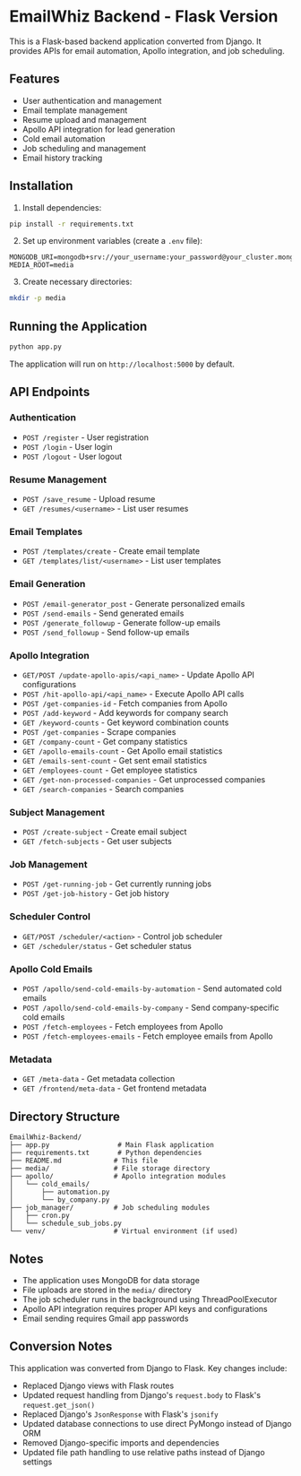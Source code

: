 # EmailWhiz Backend - Flask Version

This is a Flask-based backend application converted from Django. It provides APIs for email automation, Apollo integration, and job scheduling.

## Features

- User authentication and management
- Email template management
- Resume upload and management
- Apollo API integration for lead generation
- Cold email automation
- Job scheduling and management
- Email history tracking

## Installation

1. Install dependencies:
```bash
pip install -r requirements.txt
```

2. Set up environment variables (create a `.env` file):
```
MONGODB_URI=mongodb+srv://your_username:your_password@your_cluster.mongodb.net/
MEDIA_ROOT=media
```

3. Create necessary directories:
```bash
mkdir -p media
```

## Running the Application

```bash
python app.py
```

The application will run on `http://localhost:5000` by default.

## API Endpoints

### Authentication
- `POST /register` - User registration
- `POST /login` - User login
- `POST /logout` - User logout

### Resume Management
- `POST /save_resume` - Upload resume
- `GET /resumes/<username>` - List user resumes

### Email Templates
- `POST /templates/create` - Create email template
- `GET /templates/list/<username>` - List user templates

### Email Generation
- `POST /email-generator_post` - Generate personalized emails
- `POST /send-emails` - Send generated emails
- `POST /generate_followup` - Generate follow-up emails
- `POST /send_followup` - Send follow-up emails

### Apollo Integration
- `GET/POST /update-apollo-apis/<api_name>` - Update Apollo API configurations
- `POST /hit-apollo-api/<api_name>` - Execute Apollo API calls
- `POST /get-companies-id` - Fetch companies from Apollo
- `POST /add-keyword` - Add keywords for company search
- `GET /keyword-counts` - Get keyword combination counts
- `POST /get-companies` - Scrape companies
- `GET /company-count` - Get company statistics
- `GET /apollo-emails-count` - Get Apollo email statistics
- `GET /emails-sent-count` - Get sent email statistics
- `GET /employees-count` - Get employee statistics
- `GET /get-non-processed-companies` - Get unprocessed companies
- `GET /search-companies` - Search companies

### Subject Management
- `POST /create-subject` - Create email subject
- `GET /fetch-subjects` - Get user subjects

### Job Management
- `POST /get-running-job` - Get currently running jobs
- `POST /get-job-history` - Get job history

### Scheduler Control
- `GET/POST /scheduler/<action>` - Control job scheduler
- `GET /scheduler/status` - Get scheduler status

### Apollo Cold Emails
- `POST /apollo/send-cold-emails-by-automation` - Send automated cold emails
- `POST /apollo/send-cold-emails-by-company` - Send company-specific cold emails
- `POST /fetch-employees` - Fetch employees from Apollo
- `POST /fetch-employees-emails` - Fetch employee emails from Apollo

### Metadata
- `GET /meta-data` - Get metadata collection
- `GET /frontend/meta-data` - Get frontend metadata

## Directory Structure

```
EmailWhiz-Backend/
├── app.py                 # Main Flask application
├── requirements.txt       # Python dependencies
├── README.md             # This file
├── media/                # File storage directory
├── apollo/               # Apollo integration modules
│   └── cold_emails/
│       ├── automation.py
│       └── by_company.py
├── job_manager/          # Job scheduling modules
│   ├── cron.py
│   └── schedule_sub_jobs.py
└── venv/                 # Virtual environment (if used)
```

## Notes

- The application uses MongoDB for data storage
- File uploads are stored in the `media/` directory
- The job scheduler runs in the background using ThreadPoolExecutor
- Apollo API integration requires proper API keys and configurations
- Email sending requires Gmail app passwords

## Conversion Notes

This application was converted from Django to Flask. Key changes include:

- Replaced Django views with Flask routes
- Updated request handling from Django's `request.body` to Flask's `request.get_json()`
- Replaced Django's `JsonResponse` with Flask's `jsonify`
- Updated database connections to use direct PyMongo instead of Django ORM
- Removed Django-specific imports and dependencies
- Updated file path handling to use relative paths instead of Django settings 